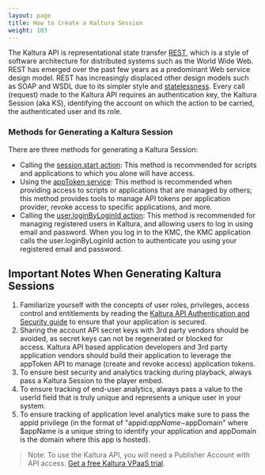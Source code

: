 ```yaml
---
layout: page
title: How to Create a Kaltura Session
weight: 103
---
```


The Kaltura API is representational state transfer [REST](http://en.wikipedia.org/wiki/Representational_state_transfer), which is a style of software architecture for distributed systems such as the World Wide Web. REST has emerged over the past few years as a predominant Web service design model. REST has increasingly displaced other design models such as SOAP and WSDL due to its simpler style and [statelessness](http://en.wikipedia.org/wiki/Stateless_protocol). Every call (request) made to the Kaltura API requires an authentication key, the Kaltura Session (aka KS), identifying the account on which the action to be carried, the authenticated user and its role.

### Methods for Generating a Kaltura Session  

There are three methods for generating a Kaltura Session:

* Calling the [session.start action](https://developer.kaltura.com/api-docs/Generate_API_Sessions/session/session_start): This method is recommended for scripts and applications to which you alone will have access.
* Using the [appToken service](https://developer.kaltura.com/api-docs/VPaaS-API-Getting-Started/VPaaS-API-Getting-Started/Generating-KS-with-App-Tokens.html): This method is recommended when providing access to scripts or applications that are managed by others; this method provides tools to manage API tokens per application provider, revoke access to specific applications, and more.
* Calling the [user.loginByLoginId action](https://developer.kaltura.com/api-docs/Generate_API_Sessions/user_loginByLoginId): This method is recommended for managing registered users in Kaltura, and allowing users to log in using email and password. When you log in to the KMC, the KMC application calls the user.loginByLoginId action to authenticate you using your registered email and password. 

## Important Notes When Generating Kaltura Sessions

1.  Familiarize yourself with the concepts of user roles, privileges, access control and entitlements by reading the [Kaltura API Authentication and Security guide](https://developer.kaltura.com/api-docs/VPaaS-API-Getting-Started/Kaltura_API_Authentication_and_Security.html) to ensure that your application is secured. 
2.  Sharing the account API secret keys with 3rd party vendors should be avoided, as secret keys can not be regenerated or blocked for access. Kaltura API based application developers and 3rd party application vendors should build their application to leverage the appToken API to manage (create and revoke access) application tokens.
3.  To ensure best security and analytics tracking during playback, always pass a Kaltura Session to the player embed.
4.  To ensure tracking of end-user analytics, always pass a value to the userId field that is truly unique and represents a unique user in your system. 
5.  To ensure tracking of application level analytics make sure to pass the appid privilege (in the format of "appid:$appName-$appDomain" where $appName is a unique string to identify your application and appDomain is the domain where this app is hosted).

 > Note: To use the Kaltura API, you will need a Publisher Account with API access. [Get a free Kaltura VPaaS trial](https://vpaas.kaltura.com/register.html).
